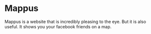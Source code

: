 Mappus
======
Mappus is a website that is incredibly pleasing to the eye.
But it is also useful.
It shows you your facebook friends on a map.
